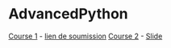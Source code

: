 # AdvancedPython


[Course 1](C1) -  [lien de soumission](https://forms.gle/VfzeJam9J4iWkVTK7)
[Course 2](C2) - [Slide](https://docs.google.com/presentation/d/1VdPrg505wya1X8ZBhglZYMSobXggRvFPd7oHKd6p5-E/edit?usp=sharing)